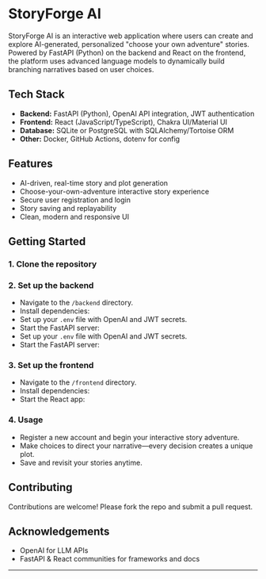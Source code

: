 # StoryForge AI

StoryForge AI is an interactive web application where users can create and explore AI-generated, personalized "choose your own adventure" stories. Powered by FastAPI (Python) on the backend and React on the frontend, the platform uses advanced language models to dynamically build branching narratives based on user choices.

## Tech Stack

- **Backend:** FastAPI (Python), OpenAI API integration, JWT authentication
- **Frontend:** React (JavaScript/TypeScript), Chakra UI/Material UI
- **Database:** SQLite or PostgreSQL with SQLAlchemy/Tortoise ORM
- **Other:** Docker, GitHub Actions, dotenv for config

## Features

- AI-driven, real-time story and plot generation
- Choose-your-own-adventure interactive story experience
- Secure user registration and login
- Story saving and replayability
- Clean, modern and responsive UI

## Getting Started

### 1. Clone the repository


### 2. Set up the backend

- Navigate to the `/backend` directory.
- Install dependencies:
- Set up your `.env` file with OpenAI and JWT secrets.
- Start the FastAPI server:
- Set up your `.env` file with OpenAI and JWT secrets.
- Start the FastAPI server:

### 3. Set up the frontend

- Navigate to the `/frontend` directory.
- Install dependencies:
- Start the React app:

### 4. Usage

- Register a new account and begin your interactive story adventure.
- Make choices to direct your narrative—every decision creates a unique plot.
- Save and revisit your stories anytime.

## Contributing

Contributions are welcome! Please fork the repo and submit a pull request.

## Acknowledgements

- OpenAI for LLM APIs
- FastAPI & React communities for frameworks and docs

---
